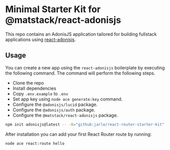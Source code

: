 # Minimal Starter Kit for @matstack/react-adonisjs

This repo contains an AdonisJS application tailored for building fullstack applications using [react-adonisjs](https://matstack.dev/react-adonisjs).

## Usage

You can create a new app using the `react-adonisjs` boilerplate by executing the following command. The command will perform the following steps.

- Clone the repo
- Install dependencies
- Copy `.env.example` to `.env`
- Set app key using `node ace generate:key` command.
- Configure the `@adonisjs/lucid` package.
- Configure the `@adonisjs/auth` package.
- Configure the `@matstack/react-adonisjs` package.

```sh
npm init adonisjs@latest -- -K="github:jarle/react-router-starter-kit"
```

After installation you can add your first React Router route by running:

```
node ace react:route hello
```

